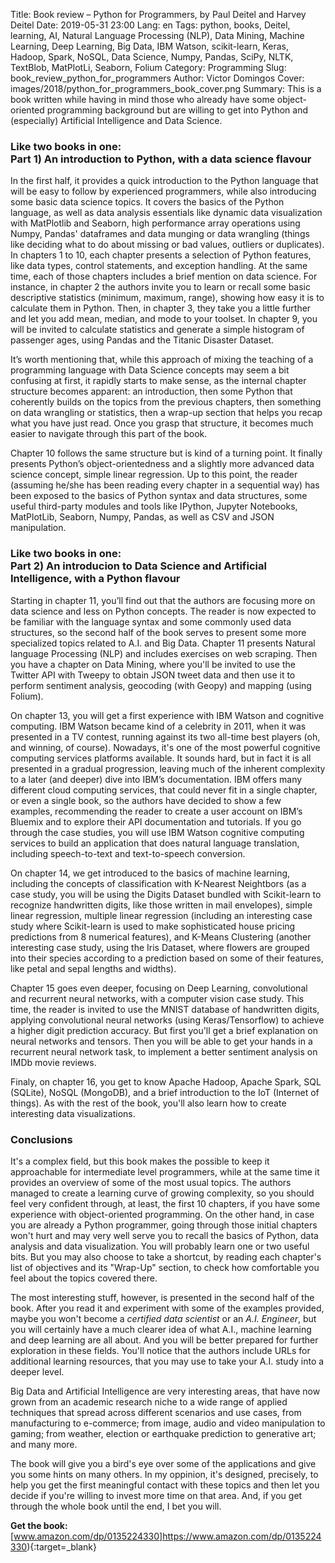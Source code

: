 Title: Book review – Python for Programmers, by Paul Deitel and Harvey Deitel
Date: 2019-05-31 23:00
Lang: en
Tags: python, books, Deitel, learning, AI, Natural Language Processing (NLP), Data Mining, Machine Learning, Deep Learning, Big Data, IBM Watson, scikit-learn, Keras, Hadoop, Spark, NoSQL, Data Science, Numpy, Pandas, SciPy, NLTK, TextBlob, MatPlotLi, Seaborn, Folium
Category: Programming
Slug: book_review_python_for_programmers
Author: Victor Domingos
Cover: images/2018/python_for_programmers_book_cover.png
Summary: This is a book written while having in mind those who already have some object-oriented programming background but are willing to get into Python and (especially) Artificial Intelligence and Data Science. 

### Like two books in one: <br>Part 1) An introduction to Python, with a data science flavour

In the first half, it provides a quick introduction to the Python language that will be easy to follow by experienced programmers, while also introducing some basic data science topics. It covers the basics of the Python language, as well as data analysis essentials like dynamic data visualization with MatPlotlib and Seaborn, high performance array operations using Numpy, Pandas' dataframes and data munging or data wrangling (things like deciding what to do about missing or bad values, outliers or duplicates). In chapters 1 to 10, each chapter presents a selection of Python features, like data types, control statements, and exception handling. At the same time, each of those chapters includes a brief mention on data science. For instance, in chapter 2 the authors invite you to learn or recall some basic descriptive statistics (minimum, maximum, range), showing how easy it is to calculate them in Python. Then, in chapter 3, they take you a little further and let you add mean, median, and mode to your toolset. In chapter 9, you will be invited to calculate statistics and generate a simple histogram of passenger ages, using Pandas and the Titanic Disaster Dataset.

It’s worth mentioning that, while this approach of mixing the teaching of a programming language with Data Science concepts may seem a bit confusing at first, it rapidly starts to make sense, as the internal chapter structure becomes apparent: an introduction, then some Python that coherently builds on the topics from the previous chapters, then something on data wrangling or statistics, then a wrap-up section that helps you recap what you have just read. Once you grasp that structure, it becomes much easier to navigate through this part of the book.

Chapter 10 follows the same structure but is kind of a turning point. It finally presents Python’s object-orientedness and a slightly more advanced data science concept, simple linear regression. Up to this point, the reader (assuming he/she has been reading every chapter in a sequential way) has been exposed to the basics of Python syntax and data structures, some useful third-party modules and tools like IPython, Jupyter Notebooks, MatPlotLib, Seaborn, Numpy, Pandas, as well as CSV and JSON manipulation.

### Like two books in one: <br>Part 2) An introducion to Data Science and Artificial Intelligence, with a Python flavour

Starting in chapter 11, you’ll find out that the authors are focusing more on data science and less on Python concepts. The reader is now expected to be familiar with the language syntax and some commonly used data structures, so the second half of the book serves to present some more specialized topics related to A.I. and Big Data. Chapter 11 presents Natural language Processing (NLP) and includes exercises on web scraping. Then you have a chapter on Data Mining, where you'll be invited to use the Twitter API with Tweepy to obtain JSON tweet data and then use it to perform sentiment analysis, geocoding (with Geopy) and mapping (using Folium).

On chapter 13, you will get a first experience with IBM Watson and cognitive computing. IBM Watson became kind of a celebrity in 2011, when it was presented in a TV contest, running against its two all-time best players (oh, and winning, of course). Nowadays, it's one of the most powerful cognitive computing services platforms available. It sounds hard, but in fact it is all presented in a gradual progression, leaving much of the inherent complexity to a later (and deeper) dive into IBM’s documentation. IBM offers many different cloud computing services, that could never fit in a single chapter, or even a single book, so the authors have decided to show a few examples, recommending the reader to create a user account on IBM’s Bluemix and to explore their API documentation and tutorials. If you go through the case studies, you will use IBM Watson cognitive computing services to build an application that does natural language translation, including speech-to-text and text-to-speech conversion.

On chapter 14, we get introduced to the basics of machine learning, including the concepts of classification with K-Nearest Neightbors (as a case study, you will be using the Digits Dataset bundled with Scikit-learn to recognize handwritten digits, like those written in mail envelopes), simple linear regression, multiple linear regression (including an interesting case study where Scikit-learn is used to make sophisticated house pricing predictions from 8 numerical features), and K-Means Clustering (another interesting case study, using the Iris Dataset, where flowers are grouped into their species according to a prediction based on some of their features, like petal and sepal lengths and widths). 

Chapter 15 goes even deeper, focusing on Deep Learning, convolutional and recurrent neural networks, with a computer vision case study. This time, the reader is invited to use the MNIST database of handwritten digits, applying convolutional neural networks (using Keras/Tensorflow) to achieve a higher digit prediction accuracy. But first you'll get a brief explanation on neural networks and tensors. Then you will be able to get your hands in a recurrent neural network task, to implement a better sentiment analysis on IMDb movie reviews. 

Finaly, on chapter 16, you get to know Apache Hadoop, Apache Spark, SQL (SQLite), NoSQL (MongoDB), and a brief introduction to  the IoT (Internet of things). As with the rest of the book, you'll also learn how to create interesting data visualizations.


### Conclusions

It's a complex field, but this book makes the possible to keep it approachable for intermediate level programmers, while at the same time it provides an overview of some of the most usual topics. The authors managed to create a learning curve of growing complexity, so you should feel very confident through, at least, the first 10 chapters, if you have some experience with object-oriented programming. On the other hand, in case you are already a Python programmer, going through those initial chapters won't hurt and may very well serve you to recall the basics of Python, data analysis and data visualization. You will probably learn one or two useful bits. But you may also choose to take a shortcut, by reading each chapter's list of objectives and its "Wrap-Up" section, to check how comfortable you feel about the topics covered there.

The most interesting stuff, however, is presented in the second half of the book. After you read it and experiment with some of the examples provided, maybe you won't become a *certified data scientist* or an *A.I. Engineer*, but you will certainly have a much clearer idea of what A.I., machine learning and deep learning are all about. And you will be better prepared for further exploration in these fields. You'll notice that the authors include URLs for additional learning resources, that you may use to take your A.I. study into a deeper level.

Big Data and Artificial Intelligence are very interesting areas, that have now grown from an academic research niche to a wide range of applied techniques that spread across different scenarios and use cases, from manufacturing to e-commerce; from image, audio and video manipulation to gaming; from weather, election or earthquake prediction to generative art; and many more.

The book will give you a bird's eye over some of the applications and give you some hints on many others. In my oppinion, it's designed, precisely, to help you get the first meaningful contact with these topics and then let you decide if you're willing to invest more time on that area. And, if you get through the whole book until the end, I bet you will.


**Get the book:**  
[www.amazon.com/dp/0135224330]https://www.amazon.com/dp/0135224330){:target=_blank}
